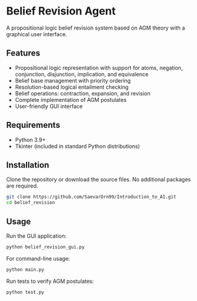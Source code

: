 # Belief Revision Agent

A propositional logic belief revision system based on AGM theory with a graphical user interface.

## Features

- Propositional logic representation with support for atoms, negation, conjunction, disjunction, implication, and equivalence
- Belief base management with priority ordering
- Resolution-based logical entailment checking
- Belief operations: contraction, expansion, and revision
- Complete implementation of AGM postulates
- User-friendly GUI interface

## Requirements

- Python 3.9+
- Tkinter (included in standard Python distributions)

## Installation

Clone the repository or download the source files. No additional packages are required.

```bash
git clone https://github.com/SaevarOrn99/Introduction_to_AI.git
cd belief_revision
```

## Usage

Run the GUI application:

```bash
python belief_revision_gui.py
```

For command-line usage:

```bash
python main.py
```

Run tests to verify AGM postulates:

```bash
python test.py
```
